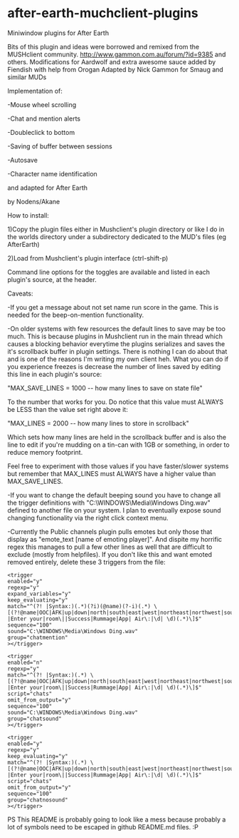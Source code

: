 # after-earth-muchclient-plugins
Miniwindow plugins for After Earth

Bits of this plugin and ideas were borrowed and remixed from the MUSHclient community. http://www.gammon.com.au/forum/?id=9385 and others.
Modifications for Aardwolf and extra awesome sauce added by Fiendish with help from Orogan
Adapted by Nick Gammon for Smaug and similar MUDs

Implementation of:

-Mouse wheel scrolling

-Chat and mention alerts

-Doubleclick to bottom

-Saving of buffer between sessions

-Autosave

-Character name identification

and adapted for After Earth

by Nodens/Akane


How to install:

1)Copy the plugin files either in Mushclient's plugin
directory or like I do in the worlds directory under
a subdirectory dedicated to the MUD's files (eg AfterEarth)

2)Load from Mushclient's plugin interface (ctrl-shift-p)


Command line options for the toggles are available and listed
in each plugin's source, at the header.

Caveats:

-If you get a message about not set name run score in the game.
This is needed for the beep-on-mention functionality.

-On older systems with few resources the default lines to save
may be too much. This is because plugins in Mushclient run in
the main thread which causes a blocking behavior everytime the
plugins serializes and saves the it's scrollback buffer in
plugin settings. There is nothing I can do about that and is
one of the reasons I'm writing my own client heh. What you can
do if you experience freezes is decrease the number of lines
saved by editing this line in each plugin's source:

"MAX_SAVE_LINES = 1000 -- how many lines to save on state file"

To the number that works for you. Do notice that this value must
ALWAYS be LESS than the value set right above it:

"MAX_LINES = 2000 -- how many lines to store in scrollback"

Which sets how many lines are held in the scrollback buffer and
is also the line to edit if you're mudding on a tin-can with 1GB
or something, in order to reduce memory footprint.

Feel free to experiment with those values if you have faster/slower
systems but remember that MAX_LINES must ALWAYS have a higher value
than MAX_SAVE_LINES.

-If you want to change the default beeping sound you have to change
all the trigger definitions with "C:\WINDOWS\Media\Windows Ding.wav"
defined to another file on your system. I plan to eventually expose
sound changing functionality via the right click context menu.

-Currently the Public channels plugin pulls emotes but only those
that display as "emote_text [name of emoting player]". And dispite
my horrific regex this manages to pull a few other lines as well
that are difficult to exclude (mostly from helpfiles). If you don't
like this and want emoted removed entirely, delete these 3 triggers
from the file:

	<trigger
    enabled="y"
	regexp="y"
	expand_variables="y"
	keep_evaluating="y"
	match="^(?! |Syntax:)(.*)(?i)(@name)(?-i)(.*) \[(?!@name|OOC|AFK|up|down|north|south|east|west|northeast|northwest|southeast|southwest|HELP |Enter your|room\||Success|Rummage|App| Air\:|\d| \d)(.*)\]$"
    sequence="100"
	sound="C:\WINDOWS\Media\Windows Ding.wav"
	group="chatmention"
    ></trigger>

	<trigger
    enabled="n"
	regexp="y"
    match="^(?! |Syntax:)(.*) \[(?!@name|OOC|AFK|up|down|north|south|east|west|northeast|northwest|southeast|southwest|HELP |Enter your|room\||Success|Rummage|App| Air\:|\d| \d)(.*)\]$"
    script="chats"
    omit_from_output="y"
    sequence="100"
	sound="C:\WINDOWS\Media\Windows Ding.wav"
	group="chatsound"
    ></trigger>
	
	<trigger
    enabled="y"
	regexp="y"
	keep_evaluating="y"
    match="^(?! |Syntax:)(.*) \[(?!@name|OOC|AFK|up|down|north|south|east|west|northeast|northwest|southeast|southwest|HELP |Enter your|room\||Success|Rummage|App| Air\:|\d| \d)(.*)\]$"
    script="chats"
    omit_from_output="y"
    sequence="100"
	group="chatnosound"
    ></trigger>
	

PS This README is probably going to look like a mess because probably a lot of symbols need to be escaped in github README.md files. :P